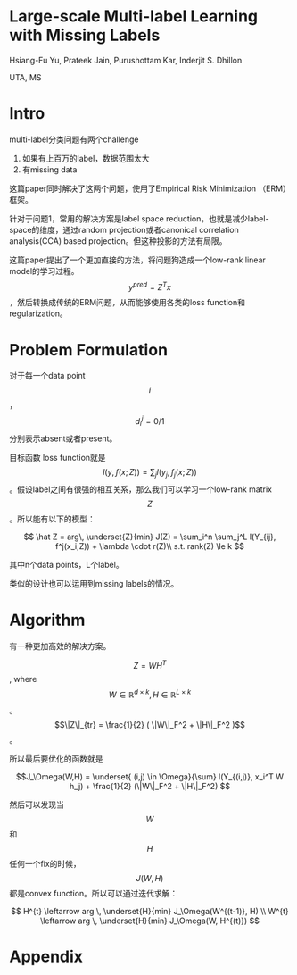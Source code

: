 # Large-scale Multi-label Learning with Missing Labels

Hsiang-Fu Yu, Prateek Jain, Purushottam Kar, Inderjit S. Dhillon

UTA, MS

# Intro

multi-label分类问题有两个challenge

1. 如果有上百万的label，数据范围太大
2. 有missing data

这篇paper同时解决了这两个问题，使用了Empirical Risk Minimization （ERM）框架。

针对于问题1，常用的解决方案是label space reduction，也就是减少label-space的维度，通过random projection或者canonical correlation analysis(CCA) based projection。但这种投影的方法有局限。

这篇paper提出了一个更加直接的方法，将问题狗造成一个low-rank linear model的学习过程。$$y^{pred} = Z^T x$$，然后转换成传统的ERM问题，从而能够使用各类的loss function和regularization。

# Problem Formulation

对于每一个data point $$i$$，$$d_i^j = 0/1$$分别表示absent或者present。

目标函数 loss function就是 $$ l(y, f(x;Z)) = \sum_j l( y_j, f_j(x;Z))$$。假设label之间有很强的相互关系，那么我们可以学习一个low-rank matrix $$Z$$。所以能有以下的模型：

$$
\hat Z = arg\, \underset{Z}{min} J(Z) = \sum_i^n \sum_j^L l(Y_{ij}, f^j(x_i;Z)) + \lambda \cdot r(Z)\\
s.t. rank(Z) \le k
$$

其中n个data points，L个label。

类似的设计也可以运用到missing labels的情况。

# Algorithm

有一种更加高效的解决方案。

$$Z = W H^T$$, where $$W \in \mathbb{R}^{d \times k}, H \in \mathbb{R}^{L \times k}$$。$$\|Z\|_{tr} = \frac{1}{2} ( \|W\|_F^2 + \|H\|_F^2 )$$。

所以最后要优化的函数就是

$$J_\Omega(W,H) = \underset{ (i,j) \in \Omega}{\sum} l(Y_{(i,j)}, x_i^T W h_j) + \frac{1}{2} (\|W\|_F^2 + \|H\|_F^2) $$

然后可以发现当$$W$$和$$H$$任何一个fix的时候，$$J(W,H)$$都是convex function。所以可以通过迭代求解：

$$
H^{t} \leftarrow arg \, \underset{H}{min} J_\Omega(W^{(t-1)}, H)
\\
W^{t} \leftarrow arg \, \underset{H}{min} J_\Omega(W, H^{(t)})
$$

# Appendix

